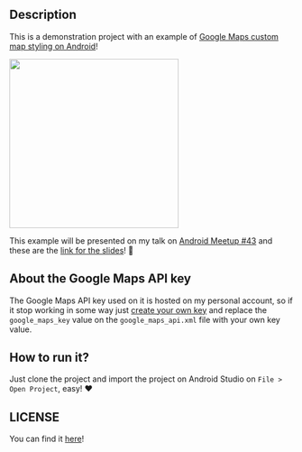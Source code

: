 ## Description
This is a demonstration project with an example of [Google Maps custom map styling on Android](https://developers.google.com/maps/documentation/android-api/styling)!

<img src="https://github.com/walmyrcarvalho/styledmaps/blob/master/art/device.png" width="300">

This example will be presented on my talk on [Android Meetup #43](https://www.meetup.com/pt-BR/GDG-SP/events/236623989/) and these are the [link for the slides](https://speakerdeck.com/walmyrcarvalho/custom-map-styles-plus-google-maps-apis-estilizando-mapas-no-android)! :robot:

## About the Google Maps API key
The Google Maps API key used on it is hosted on my personal account, so if it stop working in some way just [create your own key](https://developers.google.com/maps/documentation/android/start#get-key
) and replace the `google_maps_key` value on the `google_maps_api.xml` file with your own key value.

## How to run it?
Just clone the project and import the project on Android Studio on `File > Open Project`, easy! :heart:

## LICENSE
You can find it [here](https://github.com/walmyrcarvalho/custom-styled-maps-android/blob/master/LICENSE)!
